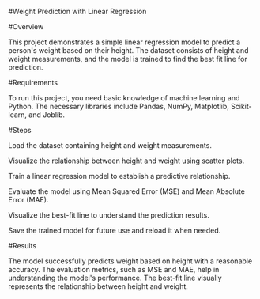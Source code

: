 #Weight Prediction with Linear Regression

#Overview

This project demonstrates a simple linear regression model to predict a person's weight based on their height. The dataset consists of height and weight measurements, and the model is trained to find the best fit line for prediction.

#Requirements

To run this project, you need basic knowledge of machine learning and Python. The necessary libraries include Pandas, NumPy, Matplotlib, Scikit-learn, and Joblib.

#Steps

Load the dataset containing height and weight measurements.

Visualize the relationship between height and weight using scatter plots.

Train a linear regression model to establish a predictive relationship.

Evaluate the model using Mean Squared Error (MSE) and Mean Absolute Error (MAE).

Visualize the best-fit line to understand the prediction results.

Save the trained model for future use and reload it when needed.

#Results

The model successfully predicts weight based on height with a reasonable accuracy. The evaluation metrics, such as MSE and MAE, help in understanding the model's performance. The best-fit line visually represents the relationship between height and weight.
